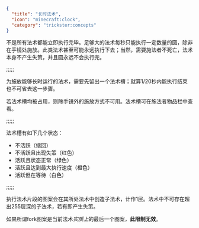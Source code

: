 ```json
{
  "title": "长时法术",
  "icon": "minecraft:clock",
  "category": "trickster:concepts"
}
```

不是所有法术都能立即执行完毕。足够大的法术每秒只能执行一定数量的圆，除非在手镜处施放。此类法术甚至可能永远执行下去；当然，需要施法者不死亡，法术本身不产生失策，并且圆永远不会执行完。

;;;;;

为施放能够长时运行的法术，需要先留出一个法术槽；就算1/20秒内能执行结束也不可省去这一步骤。


若法术槽均被占用，则除手镜外的施放方式不可用。法术槽可在施法者物品栏中查看。

;;;;;

法术槽有如下几个状态：

- 不活跃（缩回）
- 不活跃且出现失策（红色）
- 活跃且状态正常（绿色）
- 活跃且达到最大执行速度（橙色）
- 活跃但在等待（白色）

;;;;;

执行法术片段的图案会在其所处法术中创造子法术，计作1层。法术中不可存在超出255层深的子法术，若有即产生失策。


如果所谓fork图案是当前法术*实质上*的最后一个图案，**此限制无效**。